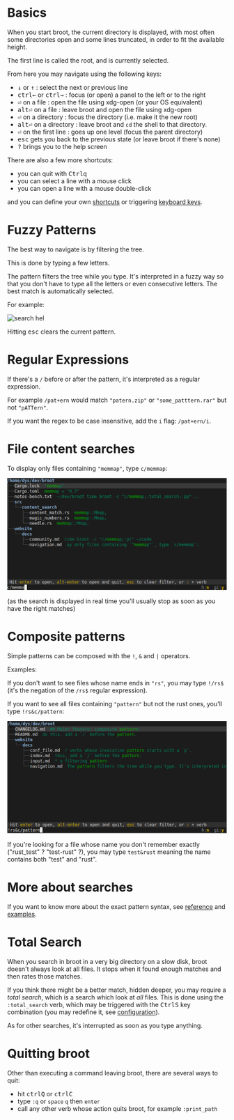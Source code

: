 

# Basics

When you start broot, the current directory is displayed, with most often some directories open and some lines truncated, in order to fit the available height.

The first line is called the root, and is currently selected.

From here you may navigate using the following keys:

* <kbd class=b>↓</kbd> or <kbd class=b>↑</kbd> : select the next or previous line
* <kbd>ctrl</kbd><kbd class=b>←</kbd> or <kbd>ctrl</kbd><kbd class=b>→</kbd> : focus (or open) a panel to the left or to the right
* <kbd class=b>⏎</kbd> on a file : open the file using xdg-open (or your OS equivalent)
* <kbd>alt</kbd><kbd class=b>⏎</kbd> on a file : leave broot and open the file using xdg-open
* <kbd class=b>⏎</kbd> on a directory : focus the directory (i.e. make it the new root)
* <kbd>alt</kbd><kbd class=b>⏎</kbd> on a directory : leave broot and `cd` the shell to that directory.
* <kbd class=b>⏎</kbd> on the first line : goes up one level (focus the parent directory)
* <kbd>esc</kbd> gets you back to the previous state (or leave broot if there's none)
* <kbd>?</kbd> brings you to the help screen

There are also a few more shortcuts:

* you can quit with <kbd>Ctrl</kbd><kbd>q</kbd>
* you can select a line with a mouse click
* you can open a line with a mouse double-click

and you can define your own [shortcuts](../conf_verbs/#shortcuts-and-verb-search) or triggering [keyboard keys](../conf_verbs/#keyboard-key).

# Fuzzy Patterns

The best way to navigate is by filtering the tree.

This is done by typing a few letters.

The pattern filters the tree while you type. It's interpreted in a fuzzy way so that you don't have to type all the letters or even consecutive letters. The best match is automatically selected.

For example:

![search hel](img/20190305-search-hel.png)

Hitting <kbd>esc</kbd> clears the current pattern.

# Regular Expressions

If there's a `/` before or after the pattern, it's interpreted as a regular expression.

For example `/pat+ern` would match `"patern.zip"` or `"some_patttern.rar"` but not `"pATTern"`.

If you want the regex to be case insensitive, add the `i` flag: `/pat+ern/i`.

# File content searches

To display only files containing `"memmap"`, type `c/memmap`:

![content](img/20200620-content-search.png)

(as the search is displayed in real time you'll usually stop as soon as you have the right matches)

# Composite patterns

Simple patterns can be composed with the `!`, `&` and `|` operators.

Examples:

If you don't want to see files whose name ends in `"rs"`, you may type `!/rs$` (it's the negation of the `/rs$` regular expression).

If you want to see all files containing `"pattern"` but not the rust ones, you'll type `!rs&c/pattern`:

![composite](img/20200620-composite-notrs.png)

If you're looking for a file whose name you don't remember exactly ("rust_test" ? "test-rust" ?), you may type `test&rust` meaning the name contains both "test" and "rust".

# More about searches

If you want to know more about the exact pattern syntax, see [reference](../input/#the-filtering-pattern) and [examples](../input/#examples).

# Total Search

When you search in broot in a very big directory on a slow disk, broot doesn't always look at all files. It stops when it found enough matches and then rates those matches.

If you think there might be a better match, hidden deeper, you may require a *total search*, which is a search which look at *all* files. This is done using the `:total_search` verb, which may be triggered with the <kbd>Ctrl</kbd><kbd>S</kbd> key combination (you may redefine it, see [configuration](../conf_file/#keyboard-key)).

As for other searches, it's interrupted as soon as you type anything.

# Quitting broot

Other than executing a command leaving broot, there are several ways to quit:

* hit <kbd>ctrl</kbd><kbd>Q</kbd> or  <kbd>ctrl</kbd><kbd>C</kbd>
* type `:q` or `space` `q` then `enter`
* call any other verb whose action quits broot, for example `:print_path`

